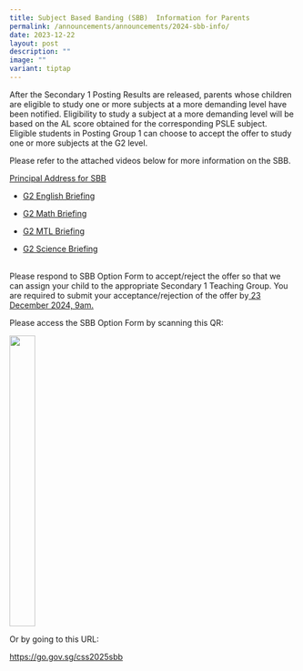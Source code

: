 ```yaml
---
title: Subject Based Banding (SBB)  Information for Parents
permalink: /announcements/announcements/2024-sbb-info/
date: 2023-12-22
layout: post
description: ""
image: ""
variant: tiptap
---
```

<p>After the Secondary 1 Posting Results are released, parents whose children
are eligible to study one or more subjects at a more demanding level have
been notified. Eligibility to study a subject at a more demanding level
will be based on the AL score obtained for the corresponding PSLE subject.
Eligible students in Posting Group 1 can choose to accept the offer to
study one or more subjects at the G2 level.</p>
<p>Please refer to the attached videos below for more information on the
SBB.</p>
<p></p>
<p><a href="https://drive.google.com/file/d/1Lg7mzDYKasnsJZS3N1KolXu7vm2kpn2W/view?usp=drive_link" rel="noopener noreferrer nofollow" target="_blank"><u>Principal Address for SBB</u></a>
</p>
<ul>
<li>
<p><a href="https://drive.google.com/file/d/1-n0mnxjm1brtnNT2rb7xHVIH8OFI1YD3/view?usp=drive_link" rel="noopener noreferrer nofollow" target="_blank"><u>G2 English Briefing</u></a>
</p>
</li>
<li>
<p><a href="https://drive.google.com/file/d/116jUN28reD-UAJX1J2zrCA_qPdf5vUt8/view?usp=drive_link" rel="noopener noreferrer nofollow" target="_blank"><u>G2 Math Briefing</u></a>
</p>
</li>
<li>
<p><a href="https://drive.google.com/file/d/1WYIOkON_c-CXFzA65DvJQ3veSawX13E3/view?usp=drive_link" rel="noopener noreferrer nofollow" target="_blank"><u>G2 MTL Briefing</u></a>
</p>
</li>
<li>
<p><a href="https://drive.google.com/file/d/1Px7K_2Jryu5A3FW1PSLT-7COH0-TQKF_/view?usp=drive_link" rel="noopener noreferrer nofollow" target="_blank"><u>G2 Science Briefing</u></a>
</p>
</li>
</ul>
<p>
<br>Please respond to SBB Option Form to accept/reject the offer so that we
can assign your child to the appropriate Secondary 1 Teaching Group. You
are required to submit your acceptance/rejection of the offer by<u> 23 December 2024, 9am.</u>
</p>
<p></p>
<p>Please access the SBB Option Form by scanning this QR:</p>
<div class="isomer-image-wrapper">
<img style="width: 30%;" height="511" width="470" src="https://lh7-rt.googleusercontent.com/docsz/AD_4nXcCp51HTeTm00g5YyMPr6xputsJfr6tbeJkzOwenk3fp8sBIdm7Ujob__1jnMLL0_Q493y7LkMUWr1ZfboDva-TTzmreWf5LGSOQrSn0HeiH2WxPqqmJZRC1_vjYzH5hKenOjL7oQ?key=Mgovi8M5ADNmZjukaT2SHnHv">
</div>
<p>Or by going to this URL:</p>
<p><a href="https://drive.google.com/file/d/1Lg7mzDYKasnsJZS3N1KolXu7vm2kpn2W/view?usp=drive_link" rel="noopener noreferrer nofollow" target="_blank"><u>https://go.gov.sg/css2025sbb</u></a>
</p>